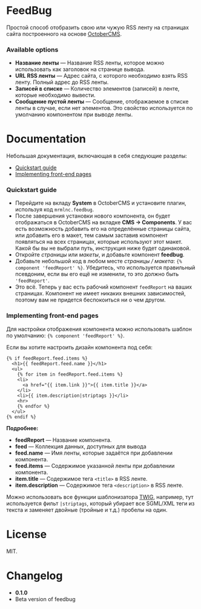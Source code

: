# FeedBug

Простой способ отобразить свою или чужую RSS ленту на страницах сайта построенного на основе [OctoberCMS](#link).

### Available options

 * **Название ленты** — Название RSS ленты, которое можно использовать как заголовок на странице вывода.
 * **URL RSS ленты** — Адрес сайта, с которого необходимо взять RSS ленту. Полный адрес до RSS ленты.
 * **Записей в списке** — Количество элементов (записей) в ленте, которые необходимо вывести.
 * **Сообщение пустой ленты** — Сообщение, отображаемое в списке ленты в случае, если нет элементов. Это свойство используется по умолчанию компонентом при выводе ленты.

# Documentation

Небольшая документация, включающая в себя следующие разделы:

 * [Quickstart guide](#quickstart-guide)
 * [Implementing front-end pages](#implementing-front-end-pages)

### Quickstart guide

 * Перейдите на вкладу **System** в OctoberCMS и установите плагин, используя код `mrmlnc.feedbug`.
 * После завершения установки нового компонента, он будет отображаться в OctoberCMS на вкладке **CMS -> Components**. У вас есть возможность добавить его на определённые страницы сайта, или добавить его в макет, тем самым заставив компонент появляться на всех страницах, которые используют этот макет. Какой бы вы не выбрали путь, инструкция ниже будет одинаковой.
 * Откройте *страницы* или *макеты*, и добавьте компонент **feedbug**.
 * Добавьте небольшой код в любом месте *страницы / макета*: `{% component 'feedReport' %}`. Убедитесь, что используется правильный псевдоним, если вы его ещё не изменили, то это должно быть `'feedReport'`.
 * Это всё. Теперь у вас есть рабочий компонент `feedReport` на ваших страницах. Компонент не имеет никаких внешних зависимостей, поэтому вам не придется беспокоиться ни о чем другом.

### Implementing front-end pages

Для настройки отображения компонента можно использовать шаблон по умолчанию: `{% component 'feedReport' %}`.

Если вы хотите настроить дизайн компонента под себя:

````
{% if feedReport.feed.items %}
  <h1>{{ feedReport.feed.name }}</h1>
  <ul>
    {% for item in feedReport.feed.items %}
    <li>
      <a href="{{ item.link }}">{{ item.title }}</a>
    </li>
    <li>{{ item.description|striptags }}</li>
    <hr>
    {% endfor %}
  </ul>
{% endif %}
````

**Подробнее:**

 * **feedReport** — Название компонента.
 * **feed** — Коллекция данных, доступных для вывода
  * **feed.name** — Имя ленты, которые задаётся при добавлении компонента.
  * **feed.items** — Содержимое указанной ленты при добавлении компонента.
   * **item.title** — Содержимое тега `<title>` в RSS ленте.
   * **item.description** — Содержимое тега `<description>` в RSS ленте.

Можно использовать все функции шаблонизатора [TWIG](http://twig.sensiolabs.org/doc/filters/index.html), например, тут используется фильт `|striptags`, который убирает все SGML/XML теги из текста и заменяет двойные (тройные и т.д.) пробелы на один.

# License

MIT.

# Changelog

 * **0.1.0**
  * Beta version of feedbug




